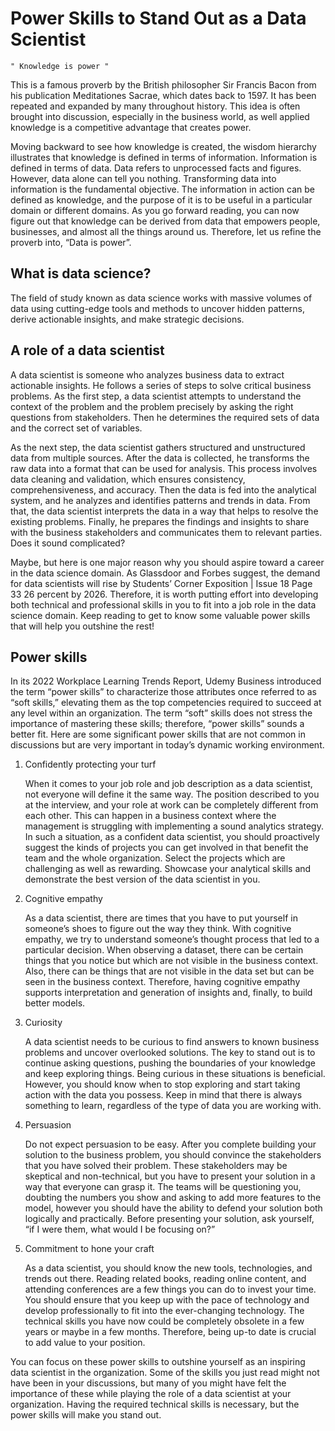 # Power Skills to Stand Out as a Data Scientist

`" Knowledge is power "`

This is a famous proverb by the British philosopher Sir Francis
Bacon from his publication Meditationes Sacrae, which dates
back to 1597. It has been repeated and expanded by many
throughout history. This idea is often brought into discussion,
especially in the business world, as well applied knowledge is a
competitive advantage that creates power.

Moving backward to see how knowledge is created, the
wisdom hierarchy illustrates that knowledge is defined in terms
of information. Information is defined in terms of data. Data
refers to unprocessed facts and figures. However, data alone
can tell you nothing. Transforming data into information is the
fundamental objective. The information in action can be defined
as knowledge, and the purpose of it is to be useful in a particular
domain or different domains. As you go forward reading, you
can now figure out that knowledge can be derived from data that
empowers people, businesses, and almost all the things around
us. Therefore, let us refine the proverb into, “Data is power”.

## What is data science?

The field of study known as data science works with massive
volumes of data using cutting-edge tools and methods to
uncover hidden patterns, derive actionable insights, and make
strategic decisions.

## A role of a data scientist

A data scientist is someone who analyzes business data
to extract actionable insights. He follows a series of steps
to solve critical business problems. As the first step, a data
scientist attempts to understand the context of the problem
and the problem precisely by asking the right questions from
stakeholders. Then he determines the required sets of data and
the correct set of variables.

As the next step, the data scientist gathers structured and
unstructured data from multiple sources. After the data is
collected, he transforms the raw data into a format that can
be used for analysis. This process involves data cleaning and
validation, which ensures consistency, comprehensiveness,
and accuracy. Then the data is fed into the analytical system,
and he analyzes and identifies patterns and trends in data.
From that, the data scientist interprets the data in a way that
helps to resolve the existing problems. Finally, he prepares the
findings and insights to share with the business stakeholders
and communicates them to relevant parties. Does it sound
complicated?

Maybe, but here is one major reason why you should aspire
toward a career in the data science domain. As Glassdoor and
Forbes suggest, the demand for data scientists will rise by
Students’ Corner
Exposition | Issue 18 Page 33
26 percent by 2026. Therefore, it is worth putting effort into
developing both technical and professional skills in you to fit into
a job role in the data science domain. Keep reading to get to
know some valuable power skills that will help you outshine the
rest!

## Power skills

In its 2022 Workplace Learning Trends Report, Udemy
Business introduced the term “power skills” to characterize
those attributes once referred to as “soft skills,” elevating them
as the top competencies required to succeed at any level
within an organization. The term “soft” skills does not stress the
importance of mastering these skills; therefore, “power skills”
sounds a better fit. Here are some significant power skills that
are not common in discussions but are very important in today’s
dynamic working environment.

1. Confidently protecting your turf

   When it comes to your job role and job description as a data
   scientist, not everyone will define it the same way. The position
   described to you at the interview, and your role at work can be
   completely different from each other. This can happen in a
   business context where the management is struggling with
   implementing a sound analytics strategy. In such a situation,
   as a confident data scientist, you should proactively suggest
   the kinds of projects you can get involved in that benefit the
   team and the whole organization. Select the projects which are
   challenging as well as rewarding. Showcase your analytical skills
   and demonstrate the best version of the data scientist in you.

2. Cognitive empathy

   As a data scientist, there are times that you have to put
   yourself in someone’s shoes to figure out the way they think.
   With cognitive empathy, we try to understand someone’s
   thought process that led to a particular decision. When
   observing a dataset, there can be certain things that you notice
   but which are not visible in the business context. Also, there can
   be things that are not visible in the data set but can be seen
   in the business context. Therefore, having cognitive empathy
   supports interpretation and generation of insights and, finally, to
   build better models.

3. Curiosity

   A data scientist needs to be curious to find answers to known
   business problems and uncover overlooked solutions. The
   key to stand out is to continue asking questions, pushing the
   boundaries of your knowledge and keep exploring things. Being
   curious in these situations is beneficial. However, you should
   know when to stop exploring and start taking action with the
   data you possess. Keep in mind that there is always something
   to learn, regardless of the type of data you are working with.

4. Persuasion

   Do not expect persuasion to be easy. After you complete
   building your solution to the business problem, you should
   convince the stakeholders that you have solved their problem.
   These stakeholders may be skeptical and non-technical, but you
   have to present your solution in a way that everyone can grasp
   it. The teams will be questioning you, doubting the numbers you
   show and asking to add more features to the model, however
   you should have the ability to defend your solution both logically
   and practically. Before presenting your solution, ask yourself, “if I
   were them, what would I be focusing on?”

5. Commitment to hone your craft

   As a data scientist, you should know the new tools,
   technologies, and trends out there. Reading related books,
   reading online content, and attending conferences are a few
   things you can do to invest your time. You should ensure that you
   keep up with the pace of technology and develop professionally
   to fit into the ever-changing technology. The technical skills you
   have now could be completely obsolete in a few years or maybe
   in a few months. Therefore, being up-to date is crucial to add
   value to your position.

You can focus on these power skills to outshine yourself as
an inspiring data scientist in the organization. Some of the skills
you just read might not have been in your discussions, but many
of you might have felt the importance of these while playing the
role of a data scientist at your organization. Having the required
technical skills is necessary, but the power skills will make you
stand out.

